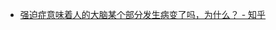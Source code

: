 - [强迫症意味着人的大脑某个部分发生病变了吗，为什么？ - 知乎](https://www.zhihu.com/question/390719455/answer/2313870404?utm_medium=social&utm_oi=920329741893013504&utm_psn=1546897466137686016&utm_source=ZHShareTargetIDMore)